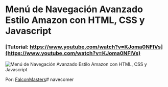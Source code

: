 # Menú de Navegación Avanzado Estilo Amazon con HTML, CSS y Javascript
### [Tutorial: https://www.youtube.com/watch?v=KJoma0NFIVs](https://www.youtube.com/watch?v=KJoma0NFIVs)

![Menú de Navegación Avanzado Estilo Amazon con HTML, CSS y Javascript](https://raw.githubusercontent.com/falconmasters/menu-avanzado-estilo-amazon/master/img/thumb.png)

Por: [FalconMasters](http://www.falconmasters.com)# navecomer
